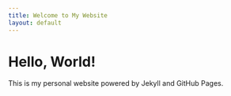 ```yaml
---
title: Welcome to My Website
layout: default
---
```


# Hello, World!

This is my personal website powered by Jekyll and GitHub Pages.
